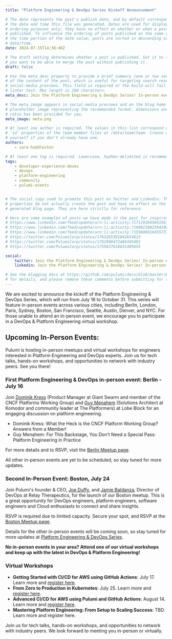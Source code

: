 ```yaml
---
title: "Platform Engineering & DevOps Series Kickoff Announcement"

# The date represents the post's publish date, and by default corresponds with
# the date and time this file was generated. Dates are used for display and
# ordering purposes only; they have no effect on whether or when a post is
# published. To influence the ordering of posts published on the same date, use
# the time portion of the date value; posts are sorted in descending order by
# date/time.
date: 2024-07-15T14:38:46Z

# The draft setting determines whether a post is published. Set it to true if
# you want to be able to merge the post without publishing it.
draft: false

# Use the meta_desc property to provide a brief summary (one or two sentences)
# of the content of the post, which is useful for targeting search results or
# social-media previews. This field is required or the build will fail the
# linter test. Max length is 160 characters.
meta_desc: Join the Platform Engineering & DevOps Series! In-person events & virtual workshops from July 16 to Oct 31 in cities worldwide. Learn, network, and innovate!

# The meta_image appears in social-media previews and on the blog home page. A
# placeholder image representing the recommended format, dimensions and aspect
# ratio has been provided for you.
meta_image: meta.png

# At least one author is required. The values in this list correspond with the
# `id` properties of the team member files at /data/team/team. Create a file for
# yourself if you don't already have one.
authors:
    - sara-huddleston

# At least one tag is required. Lowercase, hyphen-delimited is recommended.
tags:
    - developer-experience-devex
    - devops
    - platform-engineering
    - community
    - pulumi-events


# The social copy used to promote this post on Twitter and Linkedin. These
# properties do not actually create the post and have no effect on the
# generated blog page. They are here strictly for reference.

# Here are some examples of posts we have made in the past for inspiration:
# https://www.linkedin.com/feed/update/urn:li:activity:7171191945841561601
# https://www.linkedin.com/feed/update/urn:li:activity:7169021002394296320
# https://www.linkedin.com/feed/update/urn:li:activity:7155606616455737345
# https://twitter.com/PulumiCorp/status/1763265391042654623
# https://twitter.com/PulumiCorp/status/1762900472489185492
# https://twitter.com/PulumiCorp/status/1755637618631405655

social:
    twitter: Join the Platform Engineering & DevOps Series! In-person events & virtual workshops from July 16 to Oct 31 in cities worldwide. Learn, network, and innovate!
    linkedin: Join the Platform Engineering & DevOps Series! In-person events & virtual workshops from July 16 to Oct 31 in cities worldwide. Learn, network, and innovate!

# See the blogging docs at https://github.com/pulumi/docs/blob/master/BLOGGING.md
# for details, and please remove these comments before submitting for review.
---
```


We are excited to announce the kickoff of the Platform Engineering & DevOps Series, which will run from July 16 to October 31. This series will feature in-person events across various cities, including Berlin, London, Paris, Sydney, Boston, San Francisco, Seattle, Austin, Denver, and NYC. For those unable to attend an in-person event, we encourage you to participate in a DevOps & Platform Engineering virtual workshop.

<!--more-->

## Upcoming In-Person Events:

Pulumi is hosting in-person meetups and virtual workshops for engineers interested in Platform Engineering and DevOps experts. Join us for tech talks, hands-on workshops, and opportunities to network with industry peers. See you there!

### First Platform Engineering & DevOps in-person event: Berlin - July 16

Join [Dominik Kress](https://www.linkedin.com/in/dominik-kress-33a540174/) (Product Manager at Giant Swarm and member of the CNCF Platforms Working Group) and [Guy Menahem](https://www.linkedin.com/in/guy-menahem/) (Solutions Architect at Komodor and community leader at The Platformers) at Lobe Block for an engaging discussion on platform engineering.

- Dominik Kress: What the Heck is the CNCF Platform Working Group? Answers from a Member!
- Guy Menahem: For This Backstage, You Don’t Need a Special Pass: Platform Engineering in Practice

For more details and to RSVP, visit the [Berlin Meetup page](https://www.meetup.com/berlin-pulumi-user-group/events/301456990/).

All other in-person events are yet to be scheduled, so stay tuned for more updates.

### Second In-Person Event: Boston, July 24

Join Pulumi's founder & CEO, [Joe Duffy](https://www.linkedin.com/in/joejduffy/), and [Jamie Baldanza](https://www.linkedin.com/in/jbaldanza/), Director of DevOps at Relay Therapeutics, for the launch of our Boston meetup. This is a great opportunity for DevOps engineers, platform engineers, software engineers and Cloud enthusiasts to connect and share insights.

RSVP is required due to limited capacity. Secure your spot, and RSVP at the [Boston Meetup page](https://www.meetup.com/boston-pulumi-user-group/events/301985583/). 

Details for the other in-person events will be coming soon, so stay tuned for more updates at [Platform Engineering & DevOps Series](https://info.pulumi.com/platform-engineering-devops-series).

**No in-person events in your area? Attend one of our virtual workshops and keep up with the latest in DevOps & Platform Engineering!**

### Virtual Workshops

- **Getting Started with CI/CD for AWS using GitHub Actions**: July 17. Learn more and [register here](https://www.pulumi.com/resources/getting-started-with-ci-cd-aws-pulumi-github-actions/).
- **From Zero to Production in Kubernetes**: July 25. Learn more and [register here](https://www.pulumi.com/resources/from-zero-to-production-in-kubernetes/).
- **Advanced CI/CD for AWS using Pulumi and GitHub Actions**: August 14. Learn more and [register here](https://www.pulumi.com/resources/advanced-cicd-aws-pulumi-github-actions/).
- **Mastering Platform Engineering: From Setup to Scaling Success**: TBD. Learn more and register here.

Join us for tech talks, hands-on workshops, and opportunities to network with industry peers. We look forward to meeting you in-person or virtually.
